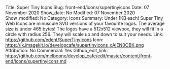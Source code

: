 Title: Super Tiny Icons
Slug: front-end/icons/supertinyicons
Date: 07 November 2020
Show_date: No
Modified: 07 November 2020
Show_modified: No
Category: Icons
Summary: Under 1KB each! Super Tiny Web Icons are minuscule SVG versions of your favourite logos. The average size is under 465 bytes! The logos have a 512x512 viewbox, they will fit in a circle with radius 256. They will scale up and down to suit your needs.
Link: https://github.com/edent/SuperTinyIcons
Icon: https://ik.imagekit.io/developcafe/supertinyicons_cAjEN0OBK.png
Attribution: No
Commercial: Yes
Github_edit_link: https://github.com/melboone/develop_cafe/edit/master/content/front-end/icons/supertinyicons.md
